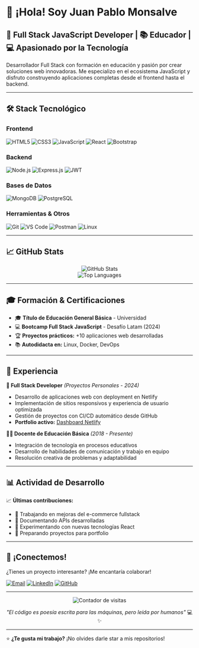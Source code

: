 # 👋 ¡Hola! Soy Juan Pablo Monsalve

## 🚀 Full Stack JavaScript Developer | 📚 Educador | 💻 Apasionado por la Tecnología

Desarrollador Full Stack con formación en educación y pasión por crear soluciones web innovadoras. Me especializo en el ecosistema JavaScript y disfruto construyendo aplicaciones completas desde el frontend hasta el backend.

---

## 🛠️ Stack Tecnológico

### Frontend
![HTML5](https://img.shields.io/badge/HTML5-E34F26?style=for-the-badge&logo=html5&logoColor=white)
![CSS3](https://img.shields.io/badge/CSS3-1572B6?style=for-the-badge&logo=css3&logoColor=white)
![JavaScript](https://img.shields.io/badge/JavaScript-F7DF1E?style=for-the-badge&logo=javascript&logoColor=black)
![React](https://img.shields.io/badge/React-61DAFB?style=for-the-badge&logo=react&logoColor=black)
![Bootstrap](https://img.shields.io/badge/Bootstrap-7952B3?style=for-the-badge&logo=bootstrap&logoColor=white)

### Backend
![Node.js](https://img.shields.io/badge/Node.js-339933?style=for-the-badge&logo=node.js&logoColor=white)
![Express.js](https://img.shields.io/badge/Express.js-000000?style=for-the-badge&logo=express&logoColor=white)
![JWT](https://img.shields.io/badge/JWT-000000?style=for-the-badge&logo=JSON%20web%20tokens&logoColor=white)

### Bases de Datos
![MongoDB](https://img.shields.io/badge/MongoDB-47A248?style=for-the-badge&logo=mongodb&logoColor=white)
![PostgreSQL](https://img.shields.io/badge/PostgreSQL-336791?style=for-the-badge&logo=postgresql&logoColor=white)

### Herramientas & Otros
![Git](https://img.shields.io/badge/Git-F05032?style=for-the-badge&logo=git&logoColor=white)
![VS Code](https://img.shields.io/badge/VS_Code-007ACC?style=for-the-badge&logo=visual-studio-code&logoColor=white)
![Postman](https://img.shields.io/badge/Postman-FF6C37?style=for-the-badge&logo=postman&logoColor=white)
![Linux](https://img.shields.io/badge/Linux-FCC624?style=for-the-badge&logo=linux&logoColor=black)

---

## 📈 GitHub Stats

<div align="center">
  <img src="https://github-readme-stats.vercel.app/api?username=multix20&show_icons=true&theme=radical" alt="GitHub Stats" />
</div>

<div align="center">
  <img src="https://github-readme-stats.vercel.app/api/top-langs/?username=multix20&layout=compact&theme=radical" alt="Top Languages" />
</div>

---

## 🎓 Formación & Certificaciones

- 🎓 **Título de Educación General Básica** - Universidad
- 💻 **Bootcamp Full Stack JavaScript** - Desafío Latam (2024)
- 🏆 **Proyectos prácticos:** +10 aplicaciones web desarrolladas
- 📚 **Autodidacta en:** Linux, Docker, DevOps

---

## 💼 Experiencia

**🎯 Full Stack Developer** *(Proyectos Personales - 2024)*
- Desarrollo de aplicaciones web con deployment en Netlify
- Implementación de sitios responsivos y experiencia de usuario optimizada
- Gestión de proyectos con CI/CD automático desde GitHub
- **Portfolio activo:** [Dashboard Netlify](https://app.netlify.com/teams/multix20/projects)

**👨‍🏫 Docente de Educación Básica** *(2018 - Presente)*
- Integración de tecnología en procesos educativos
- Desarrollo de habilidades de comunicación y trabajo en equipo
- Resolución creativa de problemas y adaptabilidad

---

## 📊 Actividad de Desarrollo

<!--START_SECTION:activity-->
📈 **Últimas contribuciones:**
- 🔨 Trabajando en mejoras del e-commerce fullstack
- 📝 Documentando APIs desarrolladas
- 🚀 Experimentando con nuevas tecnologías React
- 🎯 Preparando proyectos para portfolio
<!--END_SECTION:activity-->

---

## 🤝 ¡Conectemos!

¿Tienes un proyecto interesante? ¡Me encantaría colaborar!

[![Email](https://img.shields.io/badge/Email-D14836?style=for-the-badge&logo=gmail&logoColor=white)](mailto:jp.devtravel@gmail.com)
[![LinkedIn](https://img.shields.io/badge/LinkedIn-0077B5?style=for-the-badge&logo=linkedin&logoColor=white)](https://linkedin.com/in/tu-perfil)
[![GitHub](https://img.shields.io/badge/GitHub-100000?style=for-the-badge&logo=github&logoColor=white)](https://github.com/multix20)

---

<div align="center">
  <img src="https://komarev.com/ghpvc/?username=multix20&label=Visitas%20al%20perfil&color=blueviolet&style=flat" alt="Contador de visitas" />
</div>

<div align="center">
  
*"El código es poesía escrita para las máquinas, pero leída por humanos"* 💻✨

</div>

---

⭐ **¿Te gusta mi trabajo?** ¡No olvides darle star a mis repositorios!
